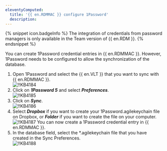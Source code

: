 ```yaml
---
eleventyComputed:
  title: '{{ en.RDMMAC }} configure 1Password'
  description: 
---
```


{% snippet icon.badgeInfo %}
The integration of credentials from password managers is only available in the Team version of {{ en.RDM }}.
{% endsnippet %}  

You can create 1Password credential entries in {{ en.RDMMAC }}. However, 1Password needs to be configured to allow the synchronization of the database.  

1. Open 1Password and select the {{ en.VLT }} that you want to sync with {{ en.RDMMAC }}.  
![!!KB4184](https://webdevolutions.azureedge.net/docs/en/kb/KB4184.png)
1. Click on ***1Password 5*** and select ***Preferences***.  
![!!KB4185](https://webdevolutions.azureedge.net/docs/en/kb/KB4185.png)
1. Click on ***Sync***.  
![!!KB4186](https://webdevolutions.azureedge.net/docs/en/kb/KB4186.png)
1. Select ***Dropbox*** if you want to create your 1Password.agilekeychain file on Dropbox, or ***Folder*** if you want to create the file on your computer.  
![!!KB4187](https://webdevolutions.azureedge.net/docs/en/kb/KB4187.png)
You can now create a 1Password credential entry in {{ en.RDMMAC }}.
1. In the database field, select the *.agilekeychain file that you have created in the Sync Preferences.  
![!!KB4188](https://webdevolutions.azureedge.net/docs/en/kb/KB4188.png)
